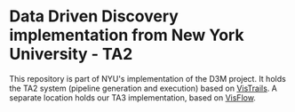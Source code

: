 Data Driven Discovery implementation from New York University - TA2
===================================================================

This repository is part of NYU's implementation of the D3M project. It holds the TA2 system (pipeline generation and execution) based on [VisTrails](https://github.com/VisTrails/VisTrails). A separate location holds our TA3 implementation, based on [VisFlow](https://github.com/yubowenok/visflow).
